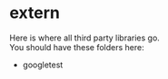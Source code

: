 # extern
Here is where all third party libraries go.  
You should have these folders here:  
- googletest  

